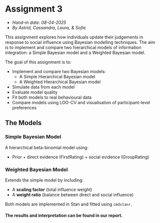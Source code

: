 # Assignment 3
- *Hand-in date: 08-04-2025*
- *By Astrid, Cassandra, Laura, & Sofie*

This assignment explores how individuals update their judgements in response to social influence using Bayesian modelling techniques. The aim is to implement and compare two hierarchical models of information integration: a Simple Bayesian model and a Weighted Bayesian model.

The goal of this assignment is to:

- Implement and compare two Bayesian models:
   - A Simple Hierarchical Bayesian model
   - A Weighted Hierarchical Bayesian model
- Simulate data from each model
- Evaluate model quality
- Fit both models to real behavioural data
- Compare models using LOO-CV and visualisation of participant-level preferences

## The Models

### Simple Bayesian Model
A hierarchical beta-binomial model using:
- Prior + direct evidence (FirstRating) + social evidence (GroupRating)

### Weighted Bayesian Model
Extends the simple model by including:
- A **scaling factor** (total influence weight)
- A **weight ratio** (balance between direct and social influence)

Both models are implemented in Stan and fitted using `cmdstanr`.

#### **The results and interpretation can be found in our report.**
